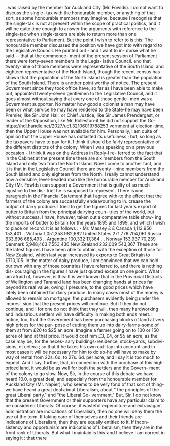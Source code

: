 . was raised by the member for Auckland City (Mr. Fowlds). I do not want to discuss the single- tax with the honourable member, or anything of that sort, as some honourable members may imagine, because I recognise that the single-tax is not at present within the scope of practical politics, and it will be quite time enough to answer the arguments with reference to the single-tax when single-taxers are able to return more than one representative to Parliament. But the point I wish to refer to is this: The honourable member discussed the position we have got into with regard to the Legislative Council. He pointed out - and I want to in- dorse what he said -- that at the commence- ment of the present session of Parliament there were forty-seven members in the Legis- lative Council. and that twenty-nine of those members were representative of the South Island, and eighteen representative of the North Island, though the recent census has shown that the population of the North Island is greater than the population of the South Island. There is another point worthy of notice. The present Government since they took office have, so far as I have been able to make out, appointed twenty-seven gentlemen to the Legislative Council, and it goes almost without saying that every one of those gentle- men was a Government supporter. No matter how good a colonist a man may have been or what service he may have rendered to the State-he may have been Premier, like Sir John Hall, or Chief Justice, like Sir James Prendergast, or leader of the Opposition, like Mr. Rolleston-if he did not support the Go- https://hdl.handle.net/2027/uc1.32106019788253 vernment at election-time, then the Upper House was not available for him. Personally, I am quite of opinion that the Upper House has outlasted its usefulness ; but, so long as the taxpayers have to pay for it, I think it should be fairly representative of the different districts of the colony. When I was speaking on a previous occasion - I think it was on the Address in Reply-I re- ferred to the fact that in the Cabinet at the present time there are six members from the South Island and only two from the North Island. Now I come to another fact, and it is that in the Legislative Council there are twenty - nine members from the South Island and only eighteen from the North. I really cannot understand how a sensible, level-headed man like the honourable member for Auckland City (Mr. Fowlds) can support a Government that is guilty of so much injustice to the dis- triet he is supposed to represent. There is one paragraph in the Financial Statement that I agree with-to the effect that the farmers of the colony are successfully endeavouring to in. crease the output of dairy produce. I tried to get the figures for last year's export of butter to Britain from the principal dairying coun- tries of the world, but without success. I have, however, taken out a comparative table show- ing the imports of butter to Britain for the years 1895 and 1899, and which I wish to place on record. It is as follows : - Mr. Massey £ £ Canada 1,113,956 153,401 .. Victoria 1,051,358 982,682 United States 271,776 704,061 Russia · 633,696 685,493 .. Argentine 100,332 17,364 . . Norway 153,937 70,239 Denmark 5,948,463 7,553,436 New Zealand 232,009 543,367 These are the latest figures I have been able to obtain, with the exception of those for New Zealand, which last year increased its exports to Great Britain to £710,105. In the matter of dairy produce, I am convinced that we can hold our own with any of those countries I have referred to, and there is nothing dis- couraging in the figures I have just quoted except on one point. What I am afraid of, however, is this: It is well known that in the Provincial Districts of Wellington and Taranaki land has been changing hands at prices far beyond its real value, owing, I presume, to the good prices which have lately been obtained for dairy produce. In many cases most of the money is allowed to remain on mortgage, the purchasers evidently being under the impres- sion that the present prices will continue. But if they do not continue, and I for one do not think that they will, then many hardworking and industrious settlers will have difficulty in making both ends meet. I notice, too, that the Government has been purchasing blocks of land at very high prices for the pur- pose of cutting them up into dairy-farms-some of them at from £20 to $25 an acre. Imagine a farmer going on to 100 or 150 acres of land at that price. It would cost him £3, £4, or $5 an acre, as the case may be, for the neces- sary buildings-residence, stock-yards, subdivi- sions, et cetera ; so that if he takes his own out- lay into account-and in most cases it will be necessary for him to do so-he will have to make by way of rental from 22s. 6d. to 27s. 6d. per acre, and I say it is too much to expect. And I say, further, that, in connection with the purchase of this high-priced land, it would be as well for both the settlers and the Govern- ment of the colony to go slow. Now, Sir, in the course of this debate we have heard 10.0. a great deal, and especially from the honourable member for Auckland City (Mr. Napier), who seems to be very fond of that sort of thing-we have heard a great deal about Liberalism, about " the principles of the great Liberal party." and "the Liberal Go- vernment." But, Sir, I do not know that the present Government or their supporters have any particular claim to be considered Liberals. Of course, if wasteful expenditure and extravagant administration are indications of Liberalism, then no one will deny them the use of the term. If taking care of themselves and their friends are indications of Liberalism, then they are equally entitled to it. If incon- sistency and opportunism are indications of Liberalism, then they are in the front rank of Liberals. But what I maintain is this-and I believe I am correct in saying it : that there 